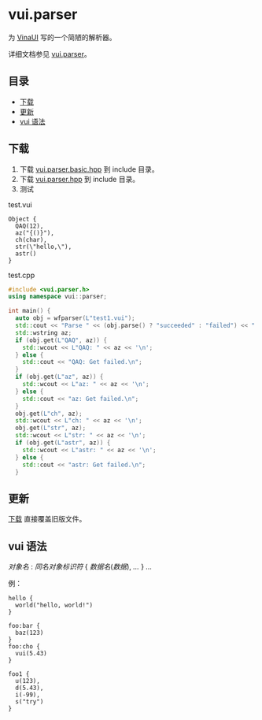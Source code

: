 # vui.parser

为 [VinaUI](https://github.com/EnderMo/Vina) 写的一个简陋的解析器。

详细文档参见 [vui.parser](https://haceau-zoac.github.io/vui.parser/)。

## 目录
- [下载](#下载)
- [更新](#更新)
- [vui 语法](#vui-语法)

## 下载

1. 下载 [vui.parser.basic.hpp](https://github.com/Haceau-Zoac/vui.parser/blob/main/vui.parser/vui.parser.basic.hpp) 到 include 目录。
2. 下载 [vui.parser.hpp](https://github.com/Haceau-Zoac/vui.parser/blob/main/vui.parser/vui.parser.hpp) 到 include 目录。
3. 测试

test.vui

```
Object {
  QAQ(12),
  az("{()}"),
  ch(char),
  str(\"hello,\"),
  astr()
}
```

test.cpp

```cpp
#include <vui.parser.h>
using namespace vui::parser;

int main() {
  auto obj = wfparser(L"test1.vui");
  std::cout << "Parse " << (obj.parse() ? "succeeded" : "failed") << ".\n";
  std::wstring az;
  if (obj.get(L"QAQ", az)) {
    std::wcout << L"QAQ: " << az << '\n';
  } else {
    std::cout << "QAQ: Get failed.\n";
  }
  if (obj.get(L"az", az)) {
    std::wcout << L"az: " << az << '\n';
  } else {
    std::cout << "az: Get failed.\n";
  }
  obj.get(L"ch", az);
  std::wcout << L"ch: " << az << '\n';
  obj.get(L"str", az);
  std::wcout << L"str: " << az << '\n';
  if (obj.get(L"astr", az)) {
    std::wcout << L"astr: " << az << '\n';
  } else {
    std::cout << "astr: Get failed.\n";
  }
```

## 更新

[下载](#下载) 直接覆盖旧版文件。

## vui 语法

*对象名* : *同名对象标识符* { *数据名*(*数据*), *...* } *...*

例：
```
hello {
  world("hello, world!")
}
```
```
foo:bar {
  baz(123)
}
foo:cho {
  vui(5.43)
}
```
```
foo1 {
  u(123),
  d(5.43),
  i(-99),
  s("try")
}
```
